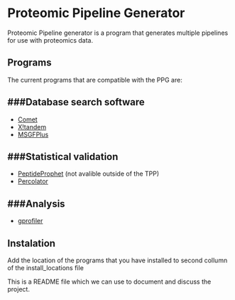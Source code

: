 Proteomic Pipeline Generator
============================

Proteomic Pipeline generator is a program that generates multiple pipelines for use with proteomics data.

## Programs
The current programs that are compatible with the PPG are:  

###Database search software
---
  * [Comet](http://comet-ms.sourceforge.net/)
  * [X!tandem](https://www.thegpm.org/tandem/)
  * [MSGFPlus](https://omics.pnl.gov/software/ms-gf)
  
###Statistical validation
---
  * [PeptideProphet](https://sourceforge.net/projects/sashimi/files/Trans-Proteomic%20Pipeline%20%28TPP%29/) (not avalible outside of the TPP)
  * [Percolator](https://github.com/percolator/percolator/wiki)

###Analysis
---
 * [gprofiler](https://biit.cs.ut.ee/gprofiler/page/docs)

## Instalation
Add the location of the programs that you have installed to second collumn of the install_locations file


This is a README file which we can use to document and discuss the project.
